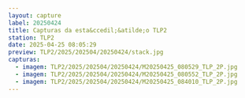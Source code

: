 ```yaml
---
layout: capture
label: 20250424
title: Capturas da esta&ccedil;&atilde;o TLP2
station: TLP2
date: 2025-04-25 08:05:29
preview: TLP2/2025/202504/20250424/stack.jpg
capturas:
  - imagem: TLP2/2025/202504/20250424/M20250425_080529_TLP_2P.jpg
  - imagem: TLP2/2025/202504/20250424/M20250425_080552_TLP_2P.jpg
  - imagem: TLP2/2025/202504/20250424/M20250425_084010_TLP_2P.jpg
---
```

